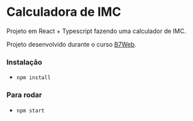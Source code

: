 # Calculadora de IMC

Projeto em React + Typescript fazendo uma calculador de IMC.

Projeto desenvolvido durante o curso [B7Web](https://b7web.com.br).

### Instalação

- `npm install`

### Para rodar

- `npm start`